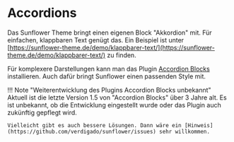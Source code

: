 # Accordions

Das Sunflower Theme bringt einen eigenen Block "Akkordion" mit. Für einfachen, klappbaren Text genügt das. Ein Beispiel ist unter [https://sunflower-theme.de/demo/klappbarer-text/](https://sunflower-theme.de/demo/klappbarer-text/) zu finden.

Für komplexere Darstellungen kann man das Plugin [Accordion Blocks](https://wordpress.org/plugins/accordion-blocks/) installieren. Auch dafür bringt Sunflower einen passenden Style mit.

!!! Note "Weiterentwicklung des Plugins Accordion Blocks unbekannt"
    Aktuell ist die letzte Version 1.5 von "Accordion Blocks" über 3 Jahre alt. Es ist unbekannt, ob die Entwicklung eingestellt wurde oder das Plugin auch zukünftig gepflegt wird.

    Vielleicht gibt es auch bessere Lösungen. Dann wäre ein [Hinweis](https://github.com/verdigado/sunflower/issues) sehr willkommen.

